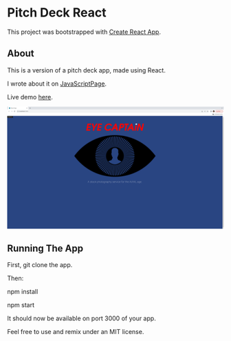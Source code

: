 # Pitch Deck React

This project was bootstrapped with [Create React App](https://github.com/facebook/create-react-app).

## About 

This is a version of a pitch deck app, made using React. 

I wrote about it on [JavaScriptPage](https://javascriptpage.com/react-svelte-pitch-deck-app-comparison).

Live demo [here](http://pitch-deck-react.s3-website-us-east-1.amazonaws.com/).

![Eye Captain Logo](./public/eye_captain.png)

## Running The App

First, git clone the app.

Then:

npm install

npm start

It should now be available on port 3000 of your app.

Feel free to use and remix under an MIT license.
